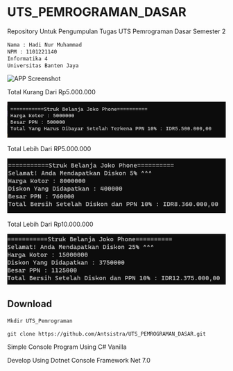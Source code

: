 # UTS_PEMROGRAMAN_DASAR
Repository Untuk Pengumpulan Tugas UTS Pemrograman Dasar Semester 2
```
Nama : Hadi Nur Muhammad
NPM : 1101221140
Informatika 4
Universitas Banten Jaya
```
![APP Screenshot](https://github.com/Antsistra/UTS_PEMROGRAMAN_DASAR_SMT2/blob/main/Menua.png)

Total Kurang Dari Rp5.000.000

![APP Screenshot](https://github.com/Antsistra/UTS_PEMROGRAMAN_DASAR_SMT2/blob/main/Screenshot_1.png)

Total Lebih Dari RP5.000.000

![APP Screenshot](https://github.com/Antsistra/UTS_PEMROGRAMAN_DASAR_SMT2/blob/main/Screenshot_2.png)

Total Lebih Dari Rp10.000.000

![APP Screenshot](https://github.com/Antsistra/UTS_PEMROGRAMAN_DASAR_SMT2/blob/main/Screenshot_3.png)

## Download

```
Mkdir UTS_Pemrograman
```

```
git clone https://github.com/Antsistra/UTS_PEMROGRAMAN_DASAR.git
```

Simple Console Program Using C# Vanilla

Develop Using Dotnet Console Framework Net 7.0


